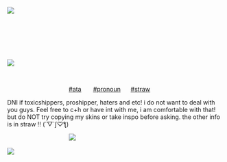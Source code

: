 ![](https://files.catbox.moe/yvidy7.png)

⠀⠀⠀⠀

⠀⠀⠀⠀⠀⠀


⠀⠀



![](https://files.catbox.moe/a4x6ww.jpg)


⠀⠀


⠀⠀⠀⠀⠀⠀⠀⠀⠀⠀⠀⠀⠀⠀[#ata](https://emisoaaa.atabook.org/)  ‎  ‎  ‎  ‎  ‎  ‎ [#pronoun](https://en.pronouns.page/@astraeterns)   ‎  ‎  ‎  ‎  ‎ [#straw](https://astrasoaa.straw.page)







DNI if toxicshippers, proshipper, haters and etc! i do not want to deal with you guys. Feel free to c+h or have int with me, i am comfortable with that! but do NOT try copying my skins or take inspo before asking. the other info is in straw !! (´▽`ʃ♡ƪ)



⠀⠀⠀⠀⠀⠀⠀⠀⠀⠀⠀⠀⠀⠀![](https://files.catbox.moe/igmkqn.png)

![](https://files.catbox.moe/yvidy7.png)
